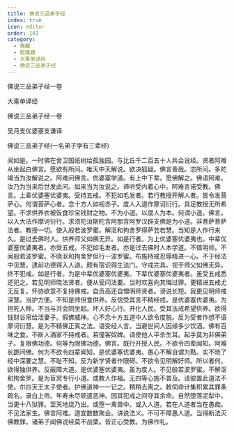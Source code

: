 ```yaml
---
title: 佛说三品弟子经
index: true
icon: editor
order: 141
category:
  - 佛藏
  - 乾隆藏
  - 大乘单译经
  - 佛说三品弟子经
---
```


佛说三品弟子经一卷  

大乘单译经  

佛说三品弟子经一卷  

吴月支优婆塞支谦译  

佛说三品弟子经(一名弟子学有三辈经)  

闻如是。一时佛在舍卫国祇树给孤独园。与比丘千二百五十人共会说经。贤者阿难从坐起白佛言。愿欲有所问。唯天中天解说。欲决狐疑。佛言善哉。恣所问。多陀竭当为汝解说之。阿难问佛言。优婆塞学道。有上中下辈。愿佛解之。佛语阿难。汝乃为当来后世发此问。如来当为汝说之。谛听受内着心中。阿难言诺受教。佛言。上辈优婆塞优婆夷。受持五戒。不犯如毛发者。若行教授开解人者。皆令发菩萨心。何谓菩萨心者。念十方人如视赤子。度人入道作摩诃衍行。具足教授无所希望。不求供养衣被饭食珍宝钱财之物。不为小道。以度人为本。何谓小道。佛言。以入大法作摩诃衍行。求须陀洹斯陀含阿那含阿罗汉辟支佛是为小道。非菩萨菩萨法者。教授一切。使入般若波罗蜜。解沤和拘舍罗得萨芸若慧。当知是人作行来久。是过去佛时人。供养师父如佛无异。如是行者。为上优婆塞优婆夷也。中辈优婆塞优婆夷者。亦受五戒。不犯如毛发者。亦是过去佛时人本学道。不值明师。不闻般若波罗蜜。不晓沤和拘舍罗但行一波罗蜜。布施持戒忍辱精进一心。不于经法中见慧。逮前功德得入人道。颇有宿识得生法门。守戒完具。视于师父如佛无异。终不犯戒。如是行者。为是中辈优婆塞优婆夷。下辈优婆塞优婆夷者。虽受五戒悉还犯之。若见明师晓法贤者。便从受问法要。当时欢喜向其悔过罪。更精进五戒尤无反复。怀协欲意不复持佛戒。自贡高还自憎明师贤者。谤说长短。我更见明师戒深慧。当护方便。不知是师但食供养。反信受其言不精经戒。是优婆塞优婆夷。为担死人种。不当与共会同坐起。坏人好心行。开化人民。受其法戒希望供养。欲得钱财谷帛给活妻子。假佛威神。心不念十方五道中人欲令度脱。反为受者作想不语摩诃衍慧。是为不精佛正真之法。语受经人言。当避世间人因缘多少饮酒。佛有百味之食。不断人酒家不持戒者。若僮客奴婢。请使他人平杀生耳。起手莫为非佛弟子。复限佛功德。何等为限佛功德。佛言。既行开授人民。不欲令四辈闻知。阿难长跪问佛。何为不欲令四辈闻知。是优婆塞优婆夷。愚心不解自谓为黠。实不晓了经中深要之慧。不耻不知。反为新学贤者作限碍。不欲令见明解好师。所以者何。欲得独供养。反蔽障大道。是优婆塞优婆夷。虽为度人。不见般若波罗蜜。不解沤和拘舍罗。是为盲冥专行小道。或教人作福。无四等心施不普及。请彼置此道法不使。尔四天王太子使者。护佛道神一一记之。稍稍去离之。敕伺命计集积累其罪条疏名。录白上帝。年寿未尽顿遣恶神。因其犯戒之间夺其余命。自然堕落泥犁中。当更十八狱罪。至天地烧乃出。或堕一禽兽中。或入人道。若在人道者当在愚痴。不见法家生。佛言阿难。道宜数数聚会。讲说法义。不可不障愚人道。当得断法灭佛教罪。诸弟子闻佛说经莫不战栗。皆正心受教。为佛作礼。  
